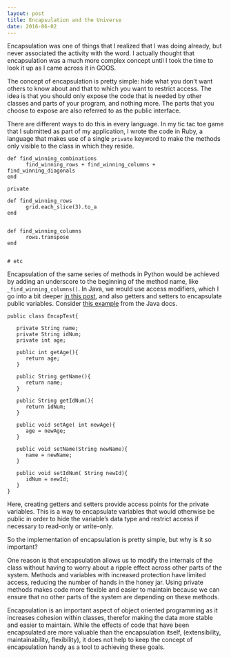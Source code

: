 ```yaml
---
layout: post
title: Encapsulation and the Universe
date: 2016-06-02
---
```


Encapsulation was one of things that I realized that I was doing already, but never associated the activity with the word. I actually thought that encapsulation was a much more complex concept until I took the time to look it up as I came across it in GOOS.

The concept of encapsulation is pretty simple: hide what you don’t want others to know about and that to which you want to restrict access. The idea is that you should only expose the code that is needed by other classes and parts of your program, and nothing more. The parts that you choose to expose are also referred to as the public interface. 

There are different ways to do this in every language. In my tic tac toe game that I submitted as part of my application, I wrote the code in Ruby, a language that makes use of a single `private` keyword to make the methods only visible to the class in which they reside. 


```
def find_winning_combinations
      find_winning_rows + find_winning_columns + find_winning_diagonals
end
  
private
  
def find_winning_rows
      grid.each_slice(3).to_a
end


def find_winning_columns
      rows.transpose
end


# etc
```

Encapsulation of the same series of methods in Python would be achieved by adding an underscore to the beginning of the method name, like `_find_winning_columns()`. In Java, we would use access modifiers, which I go into a bit deeper [in this post](http://nicolecarpenter.github.io/2016/03/26/clean-code-chapter-14-successive-refinement.html), and also getters and setters to encapsulate public variables. Consider [this example](http://www.tutorialspoint.com/java/java_encapsulation.htm) from the Java docs.

```
public class EncapTest{

   private String name;
   private String idNum;
   private int age;

   public int getAge(){
      return age;
   }

   public String getName(){
      return name;
   }

   public String getIdNum(){
      return idNum;
   }

   public void setAge( int newAge){
      age = newAge;
   }

   public void setName(String newName){
      name = newName;
   }

   public void setIdNum( String newId){
      idNum = newId;
   }
}
```

Here, creating getters and setters provide access points for the private variables. This is a way to encapsulate variables that would otherwise be public in order to hide the variable’s data type and restrict access if necessary to read-only or write-only.

So the implementation of encapsulation is pretty simple, but why is it so important?

One reason is that encapsulation allows us to modify the internals of the class without having to worry about a ripple effect across other parts of the system. Methods and variables with increased protection have limited access, reducing the number of hands in the honey jar. Using private methods makes code more flexible and easier to maintain because we can ensure that no other parts of the system are depending on these methods.

Encapsulation is an important aspect of object oriented programming as it increases cohesion within classes, therefor making the data more stable and easier to maintain. While the effects of code that have been encapsulated are more valuable than the encapsulation itself, (extensibility, maintainability, flexibility), it does not help to keep the concept of encapsulation handy as a tool to achieving these goals. 
